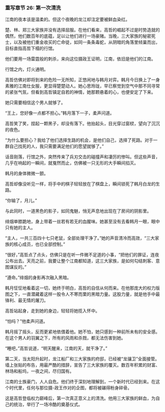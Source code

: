 ### **重写章节 26: 第一次清洗**

江南的夜本该是温柔的。但这个夜晚的龙江却注定要被鲜血染红。

楚、林、郑三大家族并没有选择屈服。在他们看来，高哲的崛起不过是时势造就的偶然，他们数百年的底蕴，足以让他们进行一场豪赌。当晚，三大家族的秘密死士，以及被他们重金收买的亡命徒，如同一条条毒蛇，从阴暗的角落里倾巢而出，目标直指高哲下榻的行馆。

他们要用一场雷霆般的刺杀，来向这位摄政王证明，江南，依旧是他们的江南。

行馆之内，灯火通明。

高哲仿佛对即将到来的危险一无所知，正悠闲地与韩月对弈。韩月今日换上了一身素雅的江南仕女服，更显得楚楚动人。她心思玲珑，早已察觉到空气中那不同寻常的紧张气氛，但看到高哲镇定自若的神情，她那颗悬着的心，也便安定了下来。

她只需要相信这个男人就够了。

“王上，您好像一点都不担心。”韩月落下一子，柔声问道。

高哲笑了笑，捏起一颗黑子，却没有落下。他抬起头，目光穿过窗棂，望向了沉沉的夜色。

“为什么要担心？我给了他们选择生路的机会，是他们自己，选择了死路。对于一群自己找死的人，我只需要满足他们的愿望就够了。”

话音刚落，行馆之外，突然传来了兵刃交击的碰撞声和凄厉的惨叫。但这些声音，几乎在响起的一瞬间，就戛然而止，仿佛被一只无形的大手瞬间掐灭。

韩月的身体微微一颤。

高哲却像没听见一样，将手中的棋子轻轻放在了棋盘上，瞬间锁死了韩月白龙的生路。

“你输了，月儿。”

与此同时，一道黑色的影子，如同鬼魅，悄无声息地出现在了房间的阴影里。

绯烟单膝跪地，身上带着一丝若有若无的血腥味。她甚至没有去看韩月一眼，眼中只有她的主人。

“主人，一共三百四十七只老鼠，全部处理干净了。”她的声音清冷而高效，“三大家族的核心成员，也已全部控制。”

“很好，”高哲点了点头，仿佛只是在听一件微不足道的小事，“把他们的罪证，连夜公布出去。天亮之前，我要让整个江南都知道，这三大家族，是如何勾结刺客、意图谋反的。”

“遵命。”绯烟的身影再次融入黑暗。

韩月怔怔地看着这一切，她终于明白，高哲的自信从何而来。在他那庞大的权力版图之下，一直潜藏着这样一股令人不寒而栗的黑暗力量。这股力量，就是他手中最锋利、最无情的屠刀。

高哲站起身，走到她的身边，轻轻将她揽入怀中。

“怕吗？”他柔声问道。

韩月摇了摇头，反而更紧地依偎着他。她不怕，她只感到一种前所未有的安全感。在这个男人的羽翼之下，所有的风雨和杀戮，都无法伤害到她。

“睡吧，”高哲说道，“明天醒来，江南的天，就干净了。”

第二天，当太阳升起时，龙江船厂和三大家族的府邸，已经被“龙骧卫”全面接管。墙上张贴的布告，用最严酷的措辞，宣告了三大家族的覆灭。数百年积累的财富、林场和船坞，一夜之间，尽归国有。

江南的士族豪门，人人自危。他们终于深刻地理解到，一个新时代已经到来。在这个时代里，任何与那位摄-政王作对的企图，都将被碾得粉身碎骨。

这是高哲登临权力巅峰后，第一次真正意义上的清洗。他用三大家族的鲜血，为自己的统治，举行了一场冷酷的奠基仪式。